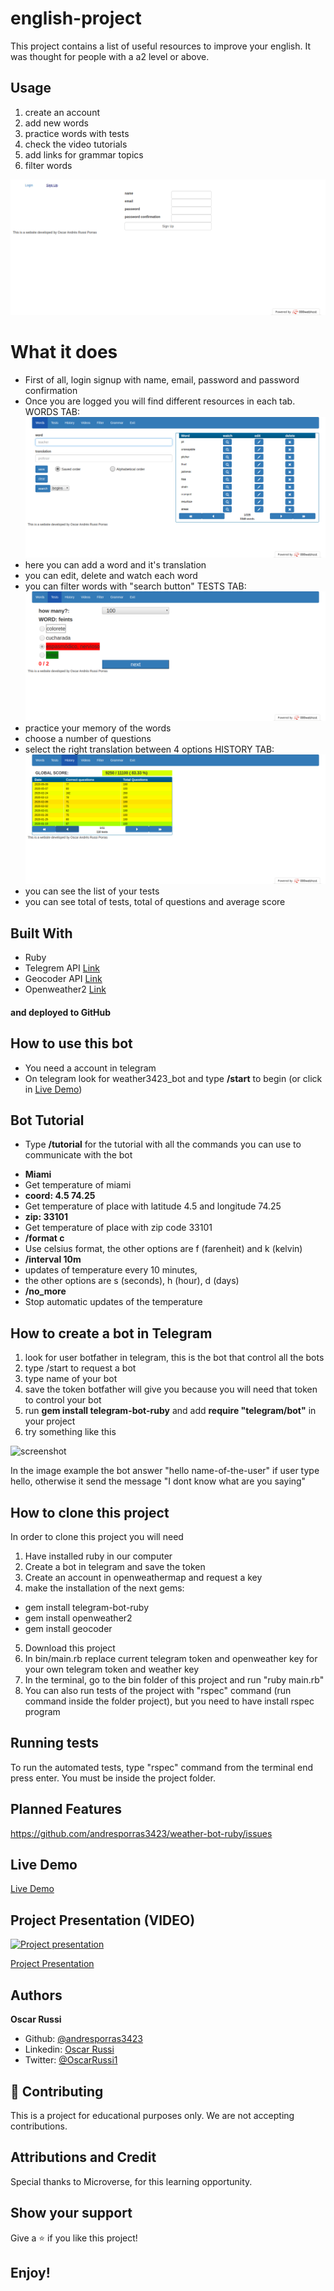 # english-project

This project contains a list of useful resources to improve your english. It was thought for people with a a2 level or above.

## Usage

1) create an account
2) add new words
3) practice words with tests
4) check the video tutorials
5) add links for grammar topics
6) filter words

![screenshot](/images/screenshot.png)

# What it does

- First of all, login signup with name, email, password and password confirmation
- Once you are logged you will find different resources in each tab. 
WORDS TAB:
![screenshot](/images/words.png)
- here you can add a word and it's translation
- you can edit, delete and watch each word
- you can filter words with "search button"
TESTS TAB:
![screenshot](/images/tests.png)
- practice your memory of the words
- choose a number of questions
- select the right translation between 4 options
HISTORY TAB:
![screenshot](/images/history.png)
- you can see the list of your tests
- you can see total of tests, total of questions and average score


## Built With

- Ruby
- Telegrem API [Link](https://core.telegram.org/bots/api)
- Geocoder API [Link](http://www.rubygeocoder.com/)
- Openweather2 [Link](https://openweathermap.org/)

#### and deployed to GitHub

## How to use this bot
- You need a account in telegram
- On telegram look for weather3423_bot and type **/start** to begin (or click in [Live Demo](https://web.telegram.org/#/im?p=@weather3423_bot))

## Bot Tutorial
- Type **/tutorial** for the tutorial with all the commands you can use to communicate with the bot
* **Miami**
* Get temperature of miami
* **coord:  4.5 74.25**
* Get temperature of place with latitude 4.5 and longitude 74.25
* **zip:  33101**
* Get temperature of place with zip code 33101
* **/format c**
* Use celsius format, the other options are f (farenheit) and k (kelvin)
* **/interval 10m**
* updates of temperature every 10 minutes,
* the other options are s (seconds), h (hour), d (days)
* **/no_more**
* Stop automatic updates of the temperature

## How to create a bot in Telegram

1) look for user botfather in telegram, this is the bot that control all the bots
2) type /start to request a bot
3) type name of your bot
4) save the token botfather will give you because you will need that token to control your bot
5) run **gem install telegram-bot-ruby**  and add **require "telegram/bot"** in your project
6) try something like this

![screenshot](./example.png)

In the image example the bot answer "hello name-of-the-user" if user type hello, otherwise it send the message "I dont know what are you saying"

## How to clone this project

In order to clone this project you will need
1) Have installed ruby in our computer
2) Create a bot in telegram and save the token
3) Create an account in openweathermap and request a key
4) make the installation of the next gems:
* gem install telegram-bot-ruby
* gem install openweather2
* gem install geocoder
5) Download this project
6) In bin/main.rb replace current telegram token and openweather key for your own telegram token and weather key
7) In the terminal, go to the bin folder of this project and run "ruby main.rb"
8) You can also run tests of the project with "rspec" command (run command inside the folder project), but you need to have install rspec program

## Running tests

To run the automated tests, type "rspec" command from the terminal end press enter. You must be inside the project folder.

## Planned Features

https://github.com/andresporras3423/weather-bot-ruby/issues

## Live Demo

[Live Demo](https://web.telegram.org/#/im?p=@weather3423_bot)

## Project Presentation (VIDEO)

[![Project presentation](./video-screenshot.png)](https://www.loom.com/share/6a5bd2ea817a439f958324f69bdd58bc)

[Project Presentation](https://www.loom.com/share/6a5bd2ea817a439f958324f69bdd58bc)


## Authors

**Oscar Russi**
- Github: [@andresporras3423](https://github.com/andresporras3423/)
- Linkedin: [Oscar Russi](https://www.linkedin.com/in/oscar-andres-russi-porras/)
- Twitter: [@OscarRussi1](https://twitter.com/OscarRussi1)

## 🤝 Contributing

This is a project for educational purposes only. We are not accepting contributions.

## Attributions and Credit

Special thanks to Microverse, for this learning opportunity. 

## Show your support

Give a ⭐️ if you like this project!

## Enjoy!
